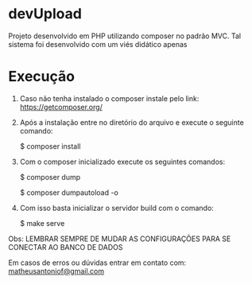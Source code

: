 # devUpload
Projeto desenvolvido em PHP utilizando composer no padrão MVC. Tal sistema foi desenvolvido com um viés didático apenas

# Execução

1. Caso não tenha instalado o composer instale pelo link: https://getcomposer.org/

2. Após a instalação entre no diretório do arquivo e execute o seguinte comando:

    $ composer install

3. Com o composer inicializado execute os seguintes comandos:
  
    $ composer dump
  
    $ composer dumpautoload -o

4. Com isso basta inicializar o servidor build com o comando:

    $ make serve
    
    
Obs: LEMBRAR SEMPRE DE MUDAR AS CONFIGURAÇÕES PARA SE CONECTAR AO BANCO DE DADOS    

Em casos de erros ou dúvidas entrar em contato com: matheusantoniof@gmail.com
